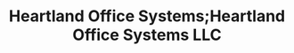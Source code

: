 ---
title: "Heartland Office Systems;Heartland Office Systems LLC"
url: /emporia/heartland-office-systems-heartland-office-systems-llc/
shop: electronics
---
